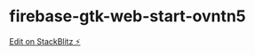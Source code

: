 # firebase-gtk-web-start-ovntn5

[Edit on StackBlitz ⚡️](https://stackblitz.com/edit/firebase-gtk-web-start-ovntn5)